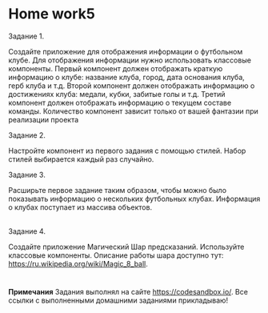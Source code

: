 # <b>Home work5</b>

Задание 1.<br>

Создайте приложение для отображения информации о футбольном клубе. Для отображения информации нужно использовать классовые компоненты. Первый компонент должен отображать краткую информацию о клубе: название клуба, город, дата основания клуба, герб клуба и т.д. Второй компонент должен отображать информацию о достижениях клуба: медали, кубки, забитые голы и т.д. Третий компонент должен отображать информацию о текущем составе команды. Количество компонент зависит только от вашей фантазии при реализации проекта

Задание 2.<br>

Настройте компонент из первого задания с помощью стилей. Набор стилей выбирается каждый раз случайно.

Задание 3.<br>

Расширьте первое задание таким образом, чтобы можно было показывать информацию о нескольких футбольных клубах. Информация о клубах поступает из массива объектов.

<br>Задание 4.<br>

Создайте приложение Магический Шар предсказаний. Используйте классовые компоненты. Описание работы шара доступно тут: https://ru.wikipedia.org/wiki/Magic_8_ball.

#

<b>Примечания</b>
Задания выполнял на сайте https://codesandbox.io/. Все ссылки с выполненными домашними заданиями прикладываю!
